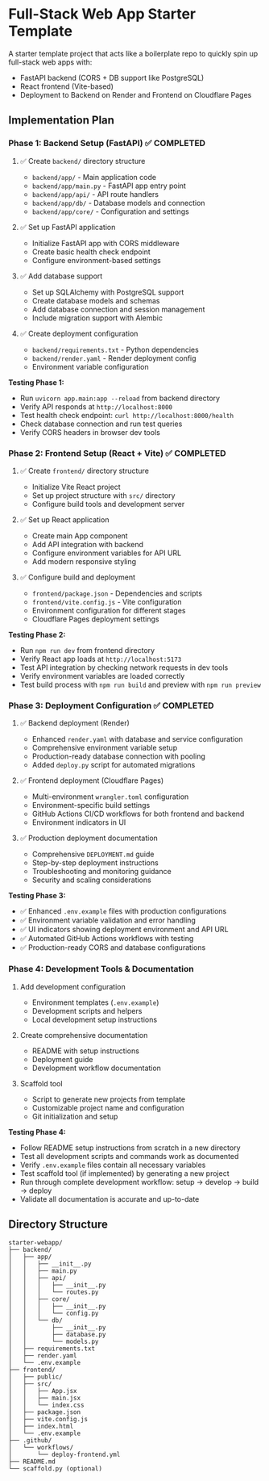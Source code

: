 # Full-Stack Web App Starter Template

A starter template project that acts like a boilerplate repo to quickly spin up full-stack web apps with:
* FastAPI backend (CORS + DB support like PostgreSQL)
* React frontend (Vite-based)
* Deployment to Backend on Render and Frontend on Cloudflare Pages

## Implementation Plan

### Phase 1: Backend Setup (FastAPI) ✅ COMPLETED
1. ✅ Create `backend/` directory structure
   - `backend/app/` - Main application code
   - `backend/app/main.py` - FastAPI app entry point
   - `backend/app/api/` - API route handlers
   - `backend/app/db/` - Database models and connection
   - `backend/app/core/` - Configuration and settings

2. ✅ Set up FastAPI application
   - Initialize FastAPI app with CORS middleware
   - Create basic health check endpoint
   - Configure environment-based settings

3. ✅ Add database support
   - Set up SQLAlchemy with PostgreSQL support
   - Create database models and schemas
   - Add database connection and session management
   - Include migration support with Alembic

4. ✅ Create deployment configuration
   - `backend/requirements.txt` - Python dependencies
   - `backend/render.yaml` - Render deployment config
   - Environment variable configuration

**Testing Phase 1:**
- Run `uvicorn app.main:app --reload` from backend directory
- Verify API responds at `http://localhost:8000`
- Test health check endpoint: `curl http://localhost:8000/health`
- Check database connection and run test queries
- Verify CORS headers in browser dev tools

### Phase 2: Frontend Setup (React + Vite) ✅ COMPLETED
1. ✅ Create `frontend/` directory structure
   - Initialize Vite React project
   - Set up project structure with `src/` directory
   - Configure build tools and development server

2. ✅ Set up React application
   - Create main App component
   - Add API integration with backend
   - Configure environment variables for API URL
   - Add modern responsive styling

3. ✅ Configure build and deployment
   - `frontend/package.json` - Dependencies and scripts
   - `frontend/vite.config.js` - Vite configuration
   - Environment configuration for different stages
   - Cloudflare Pages deployment settings

**Testing Phase 2:**
- Run `npm run dev` from frontend directory
- Verify React app loads at `http://localhost:5173`
- Test API integration by checking network requests in dev tools
- Verify environment variables are loaded correctly
- Test build process with `npm run build` and preview with `npm run preview`

### Phase 3: Deployment Configuration ✅ COMPLETED
1. ✅ Backend deployment (Render)
   - Enhanced `render.yaml` with database and service configuration
   - Comprehensive environment variable setup
   - Production-ready database connection with pooling
   - Added `deploy.py` script for automated migrations

2. ✅ Frontend deployment (Cloudflare Pages)
   - Multi-environment `wrangler.toml` configuration
   - Environment-specific build settings
   - GitHub Actions CI/CD workflows for both frontend and backend
   - Environment indicators in UI

3. ✅ Production deployment documentation
   - Comprehensive `DEPLOYMENT.md` guide
   - Step-by-step deployment instructions
   - Troubleshooting and monitoring guidance
   - Security and scaling considerations

**Testing Phase 3:**
- ✅ Enhanced `.env.example` files with production configurations
- ✅ Environment variable validation and error handling
- ✅ UI indicators showing deployment environment and API URL
- ✅ Automated GitHub Actions workflows with testing
- ✅ Production-ready CORS and database configurations

### Phase 4: Development Tools & Documentation
1. Add development configuration
   - Environment templates (`.env.example`)
   - Development scripts and helpers
   - Local development setup instructions

2. Create comprehensive documentation
   - README with setup instructions
   - Deployment guide
   - Development workflow documentation

3. Scaffold tool
   - Script to generate new projects from template
   - Customizable project name and configuration
   - Git initialization and setup

**Testing Phase 4:**
- Follow README setup instructions from scratch in a new directory
- Test all development scripts and commands work as documented
- Verify `.env.example` files contain all necessary variables
- Test scaffold tool (if implemented) by generating a new project
- Run through complete development workflow: setup → develop → build → deploy
- Validate all documentation is accurate and up-to-date

## Directory Structure
```
starter-webapp/
├── backend/
│   ├── app/
│   │   ├── __init__.py
│   │   ├── main.py
│   │   ├── api/
│   │   │   ├── __init__.py
│   │   │   └── routes.py
│   │   ├── core/
│   │   │   ├── __init__.py
│   │   │   └── config.py
│   │   └── db/
│   │       ├── __init__.py
│   │       ├── database.py
│   │       └── models.py
│   ├── requirements.txt
│   ├── render.yaml
│   └── .env.example
├── frontend/
│   ├── public/
│   ├── src/
│   │   ├── App.jsx
│   │   ├── main.jsx
│   │   └── index.css
│   ├── package.json
│   ├── vite.config.js
│   ├── index.html
│   └── .env.example
├── .github/
│   └── workflows/
│       └── deploy-frontend.yml
├── README.md
└── scaffold.py (optional)
```

